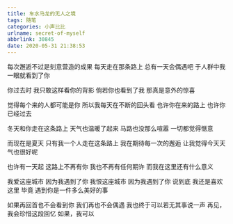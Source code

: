 ```yaml
---
title: 车水马龙的无人之境
tags: 随笔
categories: 小声比比
urlname: secret-of-myself
abbrlink: 30845
date: 2020-05-31 21:38:53
---
```


每次邂逅不过是刻意营造的成果
每天走在那条路上
总有一天会偶遇吧
于人群中我一眼就看到了你
<!-- more -->

你过去时
我只敢这样看你的背影
倘若你也看到了我
那真是意外的惊喜

觉得每个来的人都可能是你
所以我每天在不断的回头看
也许你在来的路上
也许你已经过去

冬天和你走在这条路上
天气也温暖了起来
马路也没那么喧嚣
一切都觉得惬意

而现在是夏天
只有我一个人走在这条路上
我在期待每一次的邂逅
让我觉得今天天气也很好呢

也许有一天起
这路上不再有你
我也不再有任何期许
而我在这里还有什么意义

我爱这座城市
因为我遇到了你
我恨这座城市
因为我遇到了你
说到底
我还是喜欢这里
毕竟
遇到你是一件多么美好的事

如果再回首也不会看到你
我们再也不会偶遇
我也终于可以若无其事说一声
再见，我会珍惜这段回忆
如果，我可以
